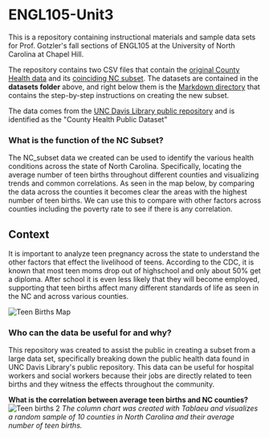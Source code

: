 # ENGL105-Unit3
This is a repository containing instructional materials and sample data sets for Prof. Gotzler's fall sections of ENGL105 at the University of North Carolina at Chapel Hill.

The repository contains two CSV files that contain the [original County Health data](/datasets/CountyHealthData_2014-2015.csv) and its [coinciding NC subset](/datasets/NC_subset.csv). The datasets are contained in the **datasets folder** above, and right below them is the [Markdown directory](/MarkdownDirectory.ipynb) that contains the step-by-step instructions on creating the new subset.

The data comes from the [UNC Davis Library public repository](https://library.unc.edu/davis/) and is identified as the "County Health Public Dataset" 




### What is the function of the NC Subset?
The NC_subset data we created can be used to identify the various health conditions across the state of North Carolina. Specifically, locating the average number of teen births throughout different counties and visualizing trends and common correlations. As seen in the map below, by comparing the data across the counties it becomes clear the areas with the highest number of teen births. We can use this to compare with other factors across counties including the poverty rate to see if there is any correlation. 

## Context
It is important to analyze teen pregnancy across the state to understand the other factors that effect the livelihood of teens. According to the CDC, it is known that most teen moms drop out of highschool and only about 50% get a diploma. After school it is even less likely that they will become employed, supporting that teen births affect many different standards of life as seen in the NC and across various counties.

![Teen Births Map](https://user-images.githubusercontent.com/65384949/202938157-b37a1e1f-47cd-462d-9f4b-9fe76619a806.jpg)


### Who can the data be useful for and why? 
This repository was created to assist the public in creating a subset from a large data set, specifically breaking down the public health data found in UNC Davis Library's public repository. This data can be useful for hospital workers and social workers because their jobs are directly related to teen births and they witness the effects throughout the community. 


**What is the correlation between average teen births and NC counties?**
![Teen births 2](https://user-images.githubusercontent.com/65384949/202939446-2c4961d9-a677-415d-8b8e-a6f548007c08.png)
*The column chart was created with Tablaeu and visualizes a random sample of 10 counties in North Carolina and their average number of teen births.*
